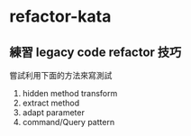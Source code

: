 # refactor-kata

## 練習 legacy code refactor 技巧

嘗試利用下面的方法來寫測試

1. hidden method transform
2. extract method
3. adapt parameter
4. command/Query pattern

